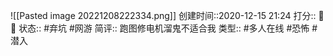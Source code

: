 ![[Pasted image 20221208222334.png]]
创建时间::2020-12-15 21:24
打分:: 💛💛
状态:: #弃坑 #网游 
简评:: 跑图修电机溜鬼不适合我
类型:: #多人在线 #恐怖 #潜入 